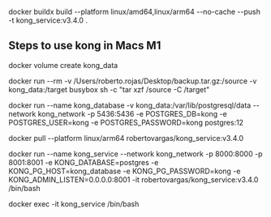 <!-- Build the docker image -->
docker buildx build --platform linux/amd64,linux/arm64 --no-cache --push -t kong_service:v3.4.0 .

## Steps to use kong in Macs M1

<!-- Create a docker volume for kong-->
docker volume create kong_data

<!-- Import the data from the file to the docker db volume -->
docker run --rm -v /Users/roberto.rojas/Desktop/backup.tar.gz:/source -v kong_data:/target busybox sh -c "tar xzf /source -C /target"

<!-- create the container with the db for kong using the volume previously created-->
docker run --name kong_database -v kong_data:/var/lib/postgresql/data --network kong_network -p 5436:5436 -e POSTGRES_DB=kong -e POSTGRES_USER=kong -e POSTGRES_PASSWORD=kong postgres:12

<!-- Prepare db 
docker run --rm --network kong_network -e KONG_DATABASE=postgres -e KONG_PG_HOST=kong_database -e KONG_PG_PASSWORD=kong kong/kong-gateway:3.4.0.0 kong migrations bootstrap -->

<!-- Pull the kong image -->
docker pull --platform linux/arm64 robertovargas/kong_service:v3.4.0

<!-- Run the container -->
docker run --name kong_service --network kong_network -p 8000:8000 -p 8001:8001 -e KONG_DATABASE=postgres -e KONG_PG_HOST=kong_database -e KONG_PG_PASSWORD=kong -e KONG_ADMIN_LISTEN=0.0.0.0:8001 -it robertovargas/kong_service:v3.4.0 /bin/bash

<!-- Execute conainer -->
docker exec -it kong_service /bin/bash
    <!-- - kong start
    - kong migrations up
    - kong migrations finish -->